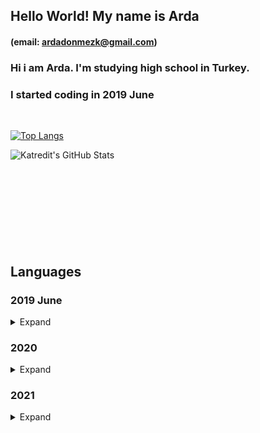 ## Hello World! My name is Arda
#### (email: ardadonmezk@gmail.com)

### Hi i am Arda. I'm studying high school in Turkey.<br/>
### I started coding in 2019 June

<br />


[![Top Langs](https://github-readme-stats.vercel.app/api/top-langs/?username=katredit&theme=dark&hide_border=true&layout=compact)](https://github.com/Katredit)




<img align="left" alt="Katredit's GitHub Stats" src="https://github-readme-stats.vercel.app/api?username=Katredit&show_icons=true&theme=dark&hide_border=true&layout=compact" />


<br>
<br>
<br>
<br>
<br>
<br>
<br>
<br>
<br>

## Languages


<h3>2019 June</h2>
<details>
  <summary>Expand</summary>

- Learned LUA

- Learned MTA
  
- Learned MySQL

- Learned HTML

- Learned CSS

- Learned some Javascript

</details>

<h3>2020</h2>
<details>
  <summary>Expand</summary>
  
- Learned OOP for LUA
  
- Learned a lot of Javascript

- Learned some VueJS

- Learned some ElectronJS

- Learned some PHP

</details>

<h3>2021</h2>
<details>
  <summary>Expand</summary>
  
- Learned a lot of Javascript

- Learned NodeJS

- Learned VueJS

- Learned ExpressJS and Axios

- Learned ElectronJS

- Learned MongoDB

- Learned PHP

- I am learning Alt:V

</details>
